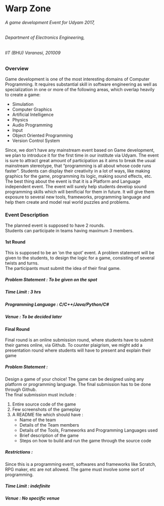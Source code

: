 # Warp Zone
###### A game development Event for Udyam 2017,
###### Department of Electronics Engineering,
###### IIT (BHU) Varanasi, 201009

### Overview
Game development is one of the most interesting domains of Computer Programming. It requires substantial skill in software engineering as well as specialization in one or more of the following areas, which overlap heavily to create a game:   

* Simulation
* Computer Graphics 
* Artificial Intelligence 
* Physics
* Audio Programming 
* Input
* Object Oriented Programming
* Version Control System  

Since, we don’t have any mainstream event based on Game development, we plan to introduce it for the first time in our institute via Udyam. The event is sure to attract great amount of participation as it aims to break the usual mainstream stereotype, that “programming is all about whose code runs faster”. Students can display their creativity in a lot of ways, like making graphics for the game, programming its logic, making sound effects, etc. The best thing about the event is that it is a Platform and Language independent event. The event will surely help students develop sound programming skills which will benificial for them in future. It will give them exposure to several new tools, frameworks, programming language and help them create and model real world puzzles and problems. 


### Event Description
The planned event is supposed to have 2 rounds.   
Students can participate in teams having maximum 3 members.  

#### 1st Round
This is supposed to be an ‘on the spot’ event. A problem statement will be given to the students, to design the logic for a game, consisting of several twists and turns.  
The participants must submit the idea of their final game. 

##### Problem Statement : To be given on the spot 
##### Time Limit : 3 hrs
##### Programming Language : C/C++/Java/Python/C#
##### Venue : To be decided later

#### Final Round
Final round is an online submission round, where students have to submit their games online, via Github. To counter plaigrism, we might add a presentation round where students will have to present and explain their game 

##### Problem Statement : 
Design a game of your choice! The game can be designed using any platform or programming language. The final submission has to be done through Github.   
The final submission must include :   
1. Entire source code of the game  
2. Few screenshots of the gameplay  
3. A README file which should have :  
   * Name of the team
   * Details of the Team members
   * Details of the Tools, Frameworks and Programming Languages used
   * Brief description of the game
   * Steps on how to build and run the game through the source code

##### Restrictions : 
Since this is a programming event, softwares and frameworks like Scratch, RPG maker, etc are not allowed. The game must involve some sort of programming.

##### Time Limit : indefinite
##### Venue : No specific venue
